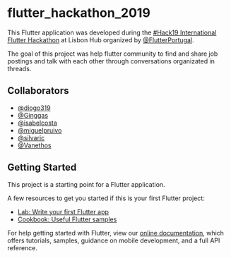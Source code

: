 # flutter_hackathon_2019

This Flutter application was developed during the [#Hack19 International Flutter Hackathon](https://flutterhackathon.com/) at Lisbon Hub organized by [@FlutterPortugal](https://twitter.com/FlutterPortugal).

The goal of this project was help flutter community to find and share job postings and talk with each other through conversations organizated in threads.

## Collaborators

- [@diogo319](https://github.com/diogo319)
- [@Ginggas](https://github.com/Ginggas)
- [@isabelcosta](https://github.com/isabelcosta)
- [@miguelpruivo](https://github.com/miguelpruivo)
- [@silvaric](https://github.com/silvaric)
- [@Vanethos](https://github.com/Vanethos)

## Getting Started

This project is a starting point for a Flutter application.

A few resources to get you started if this is your first Flutter project:

- [Lab: Write your first Flutter app](https://flutter.io/docs/get-started/codelab)
- [Cookbook: Useful Flutter samples](https://flutter.io/docs/cookbook)

For help getting started with Flutter, view our 
[online documentation](https://flutter.io/docs), which offers tutorials, 
samples, guidance on mobile development, and a full API reference.

